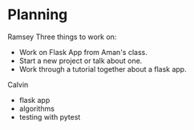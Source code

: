 # Planning

Ramsey
Three things to work on:

* Work on Flask App from Aman's class.
* Start a new project or talk about one.
* Work through a tutorial together about a flask app.

Calvin

* flask app
* algorithms
* testing with pytest


